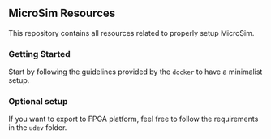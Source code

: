 ## MicroSim Resources

This repository contains all resources related to properly setup MicroSim.

### Getting Started 
Start by following the guidelines provided by the `docker` to have a minimalist setup.

### Optional setup
If you want to export to FPGA platform, feel free to follow the requirements in the `udev` folder.
